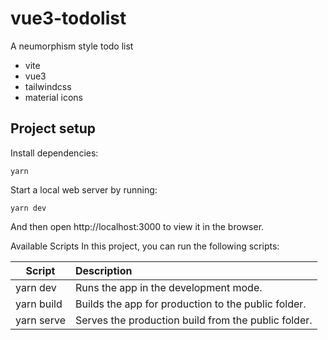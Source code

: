 # vue3-todolist
A neumorphism style todo list

- vite
- vue3
- tailwindcss
- material icons

## Project setup
Install dependencies:
```
yarn
```
Start a local web server by running:
```
yarn dev
```
And then open http://localhost:3000 to view it in the browser.

Available Scripts
In this project, you can run the following scripts:

Script	   | Description
-----------|:---------------------------------------------------
yarn dev	 | Runs the app in the development mode.
yarn build |	Builds the app for production to the public folder.
yarn serve |	Serves the production build from the public folder.

